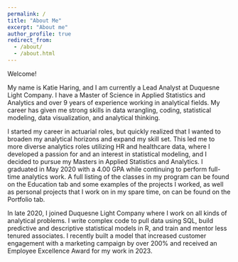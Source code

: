 ```yaml
---
permalink: /
title: "About Me"
excerpt: "About me"
author_profile: true
redirect_from: 
  - /about/
  - /about.html
---
```

Welcome!

My name is Katie Haring, and I am currently a Lead Analyst at Duquesne Light Company. I have a Master of Science in Applied Statistics and Analytics and over 9 years of experience working in analytical fields. My career has given me strong skills in data wrangling, coding, statistical modeling, data visualization, and analytical thinking. 

I started my career in actuarial roles, but quickly realized that I wanted to broaden my analytical horizons and expand my skill set. This led me to more diverse analytics roles utilizing HR and healthcare data, where I developed a passion for and an interest in statistical modeling, and I decided to pursue my Masters in Applied Statistics and Analytics. I graduated in May 2020 with a 4.00 GPA while continuing to perform full-time analytics work. A full listing of the classes in my program can be found on the Education tab and some examples of the projects I worked, as well as personal projects that I work on in my spare time, on can be found on the Portfolio tab.

In late 2020, I joined Duquesne Light Company where I work on all kinds of analytical problems. I write complex code to pull data using SQL, build predictive and descriptive statistical models in R, and train and mentor less tenured associates. I recently built a model that increased customer engagement with a marketing campaign by over 200% and received an Employee Excellence Award for my work in 2023. 
